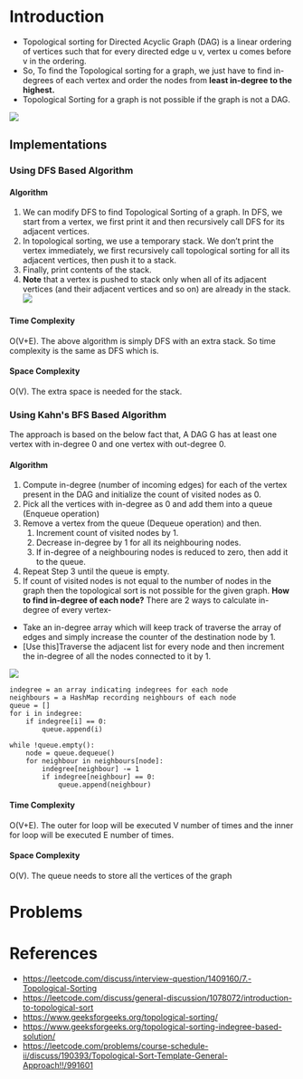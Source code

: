 # Introduction
* Topological sorting for Directed Acyclic Graph (DAG) is a linear ordering of vertices such that for every directed edge u v, vertex u comes before v in the ordering.
* So, To find the Topological sorting for a graph, we just have to find in-degrees of each vertex and order the nodes from **least in-degree to the highest.**
* Topological Sorting for a graph is not possible if the graph is not a DAG.

![](https://assets.leetcode.com/users/images/63bd7ad6-403c-42f1-b8bb-2ea41e42af9a_1613794080.8115625.png)

## Implementations
### Using DFS Based Algorithm

#### Algorithm
1. We can modify DFS to find Topological Sorting of a graph. In DFS, we start from a vertex, we first print it and then recursively call DFS for its adjacent vertices.
1. In topological sorting, we use a temporary stack. We don’t print the vertex immediately, we first recursively call topological sorting for all its adjacent vertices, then push it to a stack.
1. Finally, print contents of the stack.
1. **Note** that a vertex is pushed to stack only when all of its adjacent vertices (and their adjacent vertices and so on) are already in the stack.
![](https://media.geeksforgeeks.org/wp-content/uploads/20200818211917/Topological-Sorting-1.png)

#### Time Complexity
O(V+E). The above algorithm is simply DFS with an extra stack. So time complexity is the same as DFS which is.
#### Space Complexity
O(V). The extra space is needed for the stack.

### Using Kahn's BFS Based Algorithm
The approach is based on the below fact that, A DAG G has at least one vertex with in-degree 0 and one vertex with out-degree 0.
#### Algorithm
1. Compute in-degree (number of incoming edges) for each of the vertex present in the DAG and initialize the count of visited nodes as 0.
1. Pick all the vertices with in-degree as 0 and add them into a queue (Enqueue operation)
1. Remove a vertex from the queue (Dequeue operation) and then.
    1. Increment count of visited nodes by 1.
    1. Decrease in-degree by 1 for all its neighbouring nodes.
    1. If in-degree of a neighbouring nodes is reduced to zero, then add it to the queue.
1. Repeat Step 3 until the queue is empty.
1. If count of visited nodes is not equal to the number of nodes in the graph then the topological sort is not possible for the given graph.
**How to find in-degree of each node?**
There are 2 ways to calculate in-degree of every vertex-
* Take an in-degree array which will keep track of traverse the array of edges and simply increase the counter of the destination node by 1.
* [Use this]Traverse the adjacent list for every node and then increment the in-degree of all the nodes connected to it by 1.

![](https://assets.leetcode.com/users/images/53a3192e-3b39-4003-ab02-ce9299d1e854_1613794475.1125915.png)
```
indegree = an array indicating indegrees for each node
neighbours = a HashMap recording neighbours of each node
queue = []
for i in indegree:
    if indegree[i] == 0:
        queue.append(i)
		
while !queue.empty():
    node = queue.dequeue()
    for neighbour in neighbours[node]:
        indegree[neighbour] -= 1
        if indegree[neighbour] == 0:
            queue.append(neighbour)
```
#### Time Complexity
O(V+E). The outer for loop will be executed V number of times and the inner for loop will be executed E number of times.
#### Space Complexity
O(V). The queue needs to store all the vertices of the graph



# Problems


# References
* https://leetcode.com/discuss/interview-question/1409160/7.-Topological-Sorting
* https://leetcode.com/discuss/general-discussion/1078072/introduction-to-topological-sort
* https://www.geeksforgeeks.org/topological-sorting/
* https://www.geeksforgeeks.org/topological-sorting-indegree-based-solution/
* https://leetcode.com/problems/course-schedule-ii/discuss/190393/Topological-Sort-Template-General-Approach!!/991601